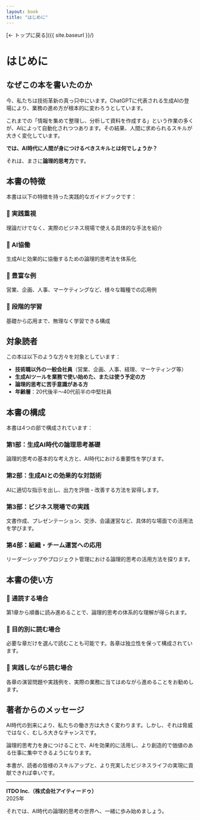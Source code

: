 ```yaml
---
layout: book
title: "はじめに"
---
```


[← トップに戻る]({{ site.baseurl }}/)

# はじめに

## なぜこの本を書いたのか

今、私たちは技術革新の真っ只中にいます。ChatGPTに代表される生成AIの登場により、業務の進め方が根本的に変わろうとしています。

これまでの「情報を集めて整理し、分析して資料を作成する」という作業の多くが、AIによって自動化されつつあります。その結果、人間に求められるスキルが大きく変化しています。

**では、AI時代に人間が身につけるべきスキルとは何でしょうか？**

それは、まさに**論理的思考力**です。

## 本書の特徴

本書は以下の特徴を持った実践的なガイドブックです：

### 🎯 実践重視
理論だけでなく、実際のビジネス現場で使える具体的な手法を紹介

### 🤖 AI協働
生成AIと効果的に協働するための論理的思考法を体系化

### 📝 豊富な例
営業、企画、人事、マーケティングなど、様々な職種での応用例

### 🔄 段階的学習
基礎から応用まで、無理なく学習できる構成

## 対象読者

この本は以下のような方々を対象としています：

- **技術職以外の一般会社員**（営業、企画、人事、経理、マーケティング等）
- **生成AIツールを業務で使い始めた、または使う予定の方**
- **論理的思考に苦手意識がある方**
- **年齢層**：20代後半〜40代前半の中堅社員

## 本書の構成

本書は4つの部で構成されています：

### 第1部：生成AI時代の論理思考基礎
論理的思考の基本的な考え方と、AI時代における重要性を学びます。

### 第2部：生成AIとの効果的な対話術
AIに適切な指示を出し、出力を評価・改善する方法を習得します。

### 第3部：ビジネス現場での実践
文書作成、プレゼンテーション、交渉、会議運営など、具体的な場面での活用法を学びます。

### 第4部：組織・チーム運営への応用
リーダーシップやプロジェクト管理における論理的思考の活用方法を探ります。

## 本書の使い方

### 📖 通読する場合
第1章から順番に読み進めることで、論理的思考の体系的な理解が得られます。

### 🎯 目的別に読む場合
必要な章だけを選んで読むことも可能です。各章は独立性を保って構成されています。

### 💼 実践しながら読む場合
各章の演習問題や実践例を、実際の業務に当てはめながら進めることをお勧めします。

## 著者からのメッセージ

AI時代の到来により、私たちの働き方は大きく変わります。しかし、それは脅威ではなく、むしろ大きなチャンスです。

論理的思考力を身につけることで、AIを効果的に活用し、より創造的で価値のある仕事に集中できるようになります。

本書が、読者の皆様のスキルアップと、より充実したビジネスライフの実現に貢献できれば幸いです。

---

**ITDO Inc.（株式会社アイティードゥ）**  
2025年

それでは、AI時代の論理的思考の世界へ、一緒に歩み始めましょう。
